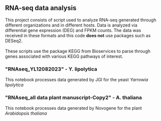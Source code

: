 ## RNA-seq data analysis 
This project consists of script used to analyze RNA-seq generated through different organizations and in different hosts. Data is analyzed via differential gene expression (DEG) and FPKM counts. The data was received in these formats and this code **does not** use packages such as DESeq2.
<br>
<br>
These scripts use the package KEGG from Bioservices to parse through genes associated with various KEGG pathways of interest. 
### "RNAseq_YL12082023" - Y. lipolytica
This notebook processes data generated by JGI for the yeast *Yarrowia lipolytica*
### "RNAseq_all data plant manuscript-Copy2" - A. thaliana
This notebook processes data generated by Novogene for the plant *Arabidopsis thaliana*
